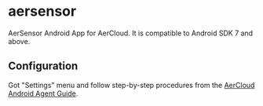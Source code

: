 aersensor
=========

AerSensor Android App for AerCloud. It is compatible to Android SDK 7 
and above.

Configuration
-------------
Got "Settings" menu and follow step-by-step procedures from the 
[AerCloud Android Agent Guide](https://aeriscom.jira.com/wiki/display/DOCS/Connecting+Devices+to+AerCloud#ConnectingDevicestoAerCloud-AndroidAerCloudAgent). 